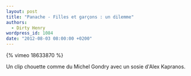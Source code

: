 ```yaml
---
layout: post
title: "Panache - Filles et garçons : un dilemme"
authors:
  - Dirty Henry
wordpress_id: 1084
date: "2012-08-03 08:00:00 +0200"
---
```


{% vimeo 18633870 %}

Un clip chouette comme du Michel Gondry avec un sosie d'Alex Kapranos.
